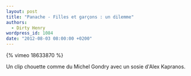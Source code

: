 ```yaml
---
layout: post
title: "Panache - Filles et garçons : un dilemme"
authors:
  - Dirty Henry
wordpress_id: 1084
date: "2012-08-03 08:00:00 +0200"
---
```


{% vimeo 18633870 %}

Un clip chouette comme du Michel Gondry avec un sosie d'Alex Kapranos.
